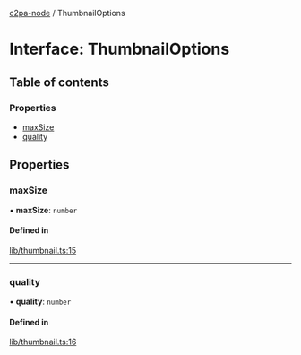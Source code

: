 [c2pa-node](../README.md) / ThumbnailOptions

# Interface: ThumbnailOptions

## Table of contents

### Properties

- [maxSize](ThumbnailOptions.md#maxsize)
- [quality](ThumbnailOptions.md#quality)

## Properties

### maxSize

• **maxSize**: `number`

#### Defined in

[lib/thumbnail.ts:15](https://github.com/dkozma/c2pa-node/blob/297f458/js-src/lib/thumbnail.ts#L15)

___

### quality

• **quality**: `number`

#### Defined in

[lib/thumbnail.ts:16](https://github.com/dkozma/c2pa-node/blob/297f458/js-src/lib/thumbnail.ts#L16)
